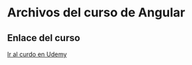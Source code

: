 # Archivos del curso de Angular

## Enlace del curso

[Ir al curdo en Udemy](https://www.udemy.com/course/angular-fernando-herrera/)
